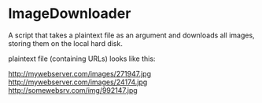 # ImageDownloader

A script that takes a plaintext file as an argument and downloads all images, storing them on the local hard disk.

plaintext file (containing URLs) looks like this:

http://mywebserver.com/images/271947.jpg <br />
http://mywebserver.com/images/24174.jpg <br />
http://somewebsrv.com/img/992147.jpg <br />
